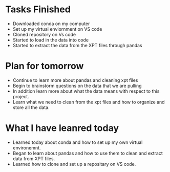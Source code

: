 Tasks Finished
===============
* Downloaded conda on my computer
* Set up my virtual enviornment on VS code 
* Cloned repository on Vs code
* Started to load in the data into code 
* Started to extract the data from the XPT files through pandas

Plan for tomorrow 
=================
* Continue to learn more about pandas and cleaning xpt files
* Begin to brainstorm questions on the data that we are pulling 
* In addition learn more about what the data means with respect to this project. 
* Learn what we need to clean from the xpt files and how to organize and store all the data. 

What I have leanred today 
==================
* Learned today about conda and how to set up my own virtual environemnt.
* Began to learn about pandas and how to use them to clean and extract data from XPT files.
* Learned how to clone and set up a repositary on VS code. 